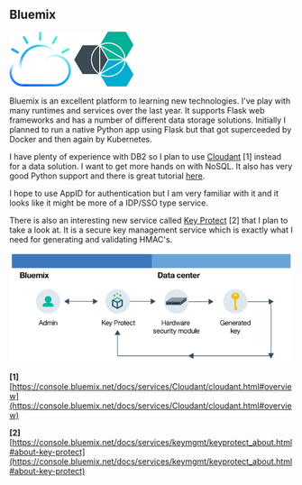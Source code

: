 ## Bluemix

![](../assets/ibm-cloud-logo.png)    ![](../assets/bluemix-logo.png)

Bluemix is an excellent platform to learning new technologies. I've play with many runtimes and services over the last year. It supports Flask web frameworks and has a number of different data storage solutions. Initially I planned to run a native Python app using Flask but that got superceeded by Docker and then again by Kubernetes.

I have plenty of experience with DB2  so I plan to use [Cloudant](https://console.bluemix.net/docs/services/Cloudant/cloudant.html#overview) [1] instead for a data solution. I want to get more hands on with NoSQL. It also has very good Python support and there is great tutorial [here](https://console.bluemix.net/docs/services/Cloudant/getting-started.html#getting-started-with-cloudant).

I hope to use AppID for authentication but I am very familiar with it and it looks like it might be more of a IDP/SSO type service.

There is also an interesting new service called [Key Protect](https://console.bluemix.net/docs/services/keymgmt/keyprotect_about.html#about-key-protect) [2] that I plan to take a look at. It is a secure key management service which is exactly what I need for generating and validating HMAC's.

![](../assets/key-protect.png)

**[1]** [https://console.bluemix.net/docs/services/Cloudant/cloudant.html#overview](https://console.bluemix.net/docs/services/Cloudant/cloudant.html#overview)

**[2]** [https://console.bluemix.net/docs/services/keymgmt/keyprotect_about.html#about-key-protect](https://console.bluemix.net/docs/services/keymgmt/keyprotect_about.html#about-key-protect)

